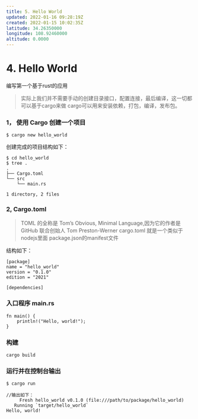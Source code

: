 ```yaml
---
title: 5. Hello World
updated: 2022-01-16 09:28:19Z
created: 2022-01-15 10:02:35Z
latitude: 34.26350000
longitude: 108.92460000
altitude: 0.0000
---
```


# 4. Hello World

编写第一个基于rust的应用
> 实际上我们并不需要手动的创建目录接口，配置连接，最后编译，这一切都可以基于cargo来做
> cargo可以用来安装依赖，打包，编译，发布包。 

### 1， 使用 Cargo 创建一个项目

` $ cargo new hello_world `

创建完成的项目结构如下：

```
$ cd hello_world
$ tree .
.
├── Cargo.toml
└── src
    └── main.rs

1 directory, 2 files
```


### 2, Cargo.toml 
>TOML 的全称是 Tom’s Obvious, Minimal Language,因为它的作者是 GitHub 联合创始人 Tom Preston-Werner
>  cargo.toml 就是一个类似于nodejs里面 package.json的manifest文件

结构如下：

```
[package]
name = "hello_world"
version = "0.1.0"
edition = "2021"

[dependencies]
```

### 入口程序 main.rs

```
fn main() {
    println!("Hello, world!");
}
```

### 构建
` cargo build  `

### 运行并在控制台输出 

```  
$ cargo run

//输出如下：
     Fresh hello_world v0.1.0 (file:///path/to/package/hello_world)
   Running `target/hello_world`
Hello, world!

```
